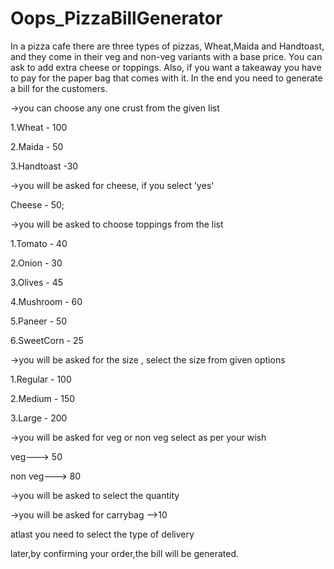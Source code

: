 # Oops_PizzaBillGenerator
In a pizza cafe there are three types of pizzas, Wheat,Maida and Handtoast, and they come in their veg and non-veg variants with a base price. You can ask to add extra cheese or toppings. Also, if you want a takeaway you have to pay for the paper bag that comes with it. In the end you need to generate a bill for the customers.

->you can choose any one crust from the given list

1.Wheat - 100

2.Maida - 50

3.Handtoast -30

->you will be asked for cheese, if you select 'yes'

Cheese - 50;

->you will be asked to choose toppings from the list

1.Tomato - 40

2.Onion - 30

3.Olives - 45

4.Mushroom - 60

5.Paneer - 50

6.SweetCorn - 25

->you will be asked for the size , select the size from given options

1.Regular - 100

2.Medium - 150

3.Large - 200

->you will be asked for veg or non veg select as per your wish

veg---> 50

non veg---> 80

->you will be asked to select the quantity

->you will be asked for carrybag -->10

atlast you need to select the type of delivery

later,by confirming your order,the bill will be generated.
